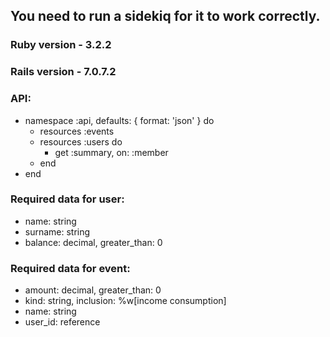 ## You need to run a sidekiq for it to work correctly.
### Ruby version - 3.2.2
### Rails version - 7.0.7.2

### API:
* namespace :api, defaults: { format: 'json' } do
  + resources :events
  + resources :users do
     + get :summary, on: :member
  + end
* end

### Required data for user:
* name: string
* surname: string
* balance: decimal, greater_than: 0

### Required data for event:
* amount: decimal, greater_than: 0
* kind: string, inclusion: %w[income consumption]
* name: string
* user_id: reference
